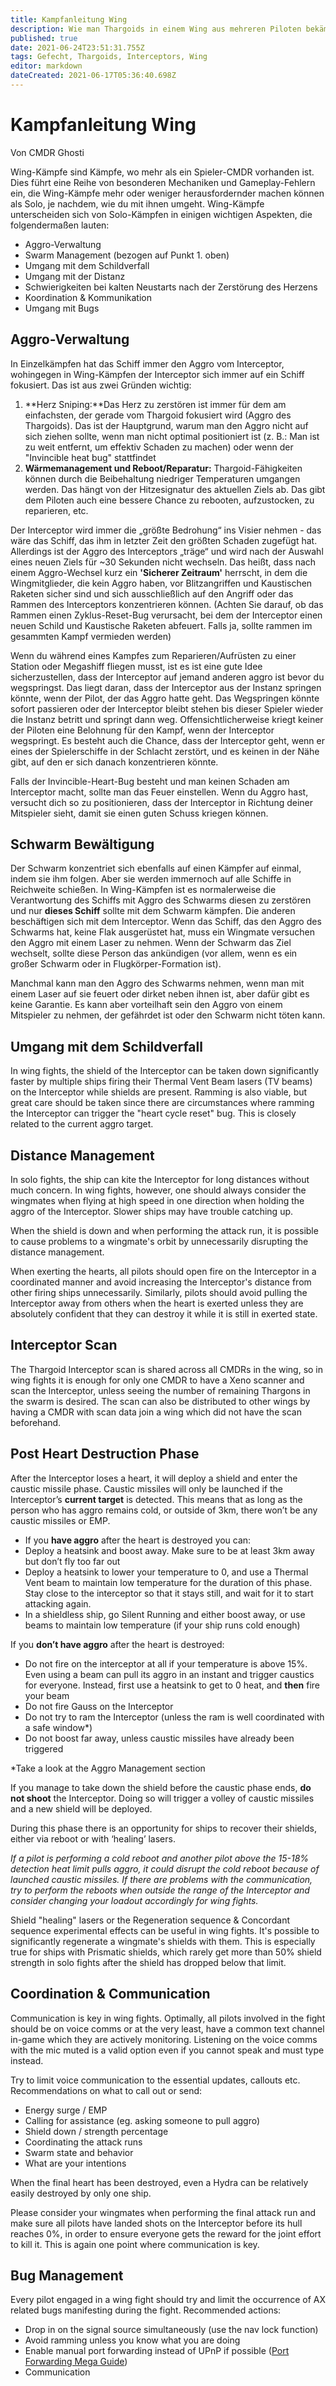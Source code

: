 ```yaml
---
title: Kampfanleitung Wing
description: Wie man Thargoids in einem Wing aus mehreren Piloten bekämpft.
published: true
date: 2021-06-24T23:51:31.755Z
tags: Gefecht, Thargoids, Interceptors, Wing
editor: markdown
dateCreated: 2021-06-17T05:36:40.698Z
---
```


# Kampfanleitung Wing

Von CMDR Ghosti

Wing-Kämpfe sind Kämpfe, wo mehr als ein Spieler-CMDR vorhanden ist. Dies führt eine Reihe von besonderen Mechaniken und Gameplay-Fehlern ein, die Wing-Kämpfe mehr oder weniger herausfordernder machen können als Solo, je nachdem, wie du mit ihnen umgeht. Wing-Kämpfe unterscheiden sich von Solo-Kämpfen in einigen wichtigen Aspekten, die folgendermaßen lauten:

-   Aggro-Verwaltung
-   Swarm Management (bezogen auf Punkt 1. oben)
-   Umgang mit dem Schildverfall
-   Umgang mit der Distanz
-   Schwierigkeiten bei kalten Neustarts nach der Zerstörung des Herzens
-   Koordination & Kommunikation
-   Umgang mit Bugs

## Aggro-Verwaltung

In Einzelkämpfen hat das Schiff immer den Aggro vom Interceptor, wohingegen in Wing-Kämpfen der Interceptor sich immer auf ein Schiff fokusiert. Das ist aus zwei Gründen wichtig:

1.  **Herz Sniping:**Das Herz zu zerstören ist immer für dem am einfachsten, der gerade vom Thargoid fokusiert wird (Aggro des Thargoids). Das ist der Hauptgrund, warum man den Aggro nicht auf sich ziehen sollte, wenn man nicht optimal positioniert ist (z. B.: Man ist zu weit entfernt, um effektiv Schaden zu machen) oder wenn der "Invincible heat bug" stattfindet
2.  **Wärmemanagement und Reboot/Reparatur:** Thargoid-Fähigkeiten können durch die Beibehaltung niedriger Temperaturen umgangen werden. Das hängt von der Hitzesignatur des aktuellen Ziels ab. Das gibt dem Piloten auch eine bessere Chance zu rebooten, aufzustocken, zu reparieren, etc.

Der Interceptor wird immer die „größte Bedrohung“ ins Visier nehmen - das wäre das Schiff, das ihm in letzter Zeit den größten Schaden zugefügt hat. Allerdings ist der Aggro des Interceptors „träge“ und wird nach der Auswahl eines neuen Ziels für ~30 Sekunden nicht wechseln. Das heißt, dass nach einem Aggro-Wechsel kurz ein **'Sicherer Zeitraum'** herrscht, in dem die Wingmitglieder, die kein Aggro haben, vor Blitzangriffen und Kaustischen Raketen sicher sind und sich ausschließlich auf den Angriff oder das Rammen des Interceptors konzentrieren können. (Achten Sie darauf, ob das Rammen einen Zyklus-Reset-Bug verursacht, bei dem der Interceptor einen neuen Schild und Kaustische Raketen abfeuert. Falls ja, sollte rammen im gesammten Kampf vermieden werden)

Wenn du während eines Kampfes zum Reparieren/Aufrüsten zu einer Station oder Megashiff fliegen musst, ist es ist eine gute Idee sicherzustellen, dass der Interceptor auf jemand anderen aggro ist bevor du wegspringst. Das liegt daran, dass der Interceptor aus der Instanz springen könnte, wenn der Pilot, der das Aggro hatte geht. Das Wegspringen könnte sofort passieren oder der Interceptor bleibt stehen bis dieser Spieler wieder die Instanz betritt und springt dann weg. Offensichtlicherweise kriegt keiner der Piloten eine Belohnung für den Kampf, wenn der Interceptor wegspringt. Es besteht auch die Chance, dass der Interceptor geht, wenn er eines der Spielerschiffe in der Schlacht zerstört, und es keinen in der Nähe gibt, auf den er sich danach konzentrieren könnte.

Falls der Invincible-Heart-Bug besteht und man keinen Schaden am Interceptor macht, sollte man das Feuer einstellen. Wenn du Aggro hast, versucht dich so zu positionieren, dass der Interceptor in Richtung deiner Mitspieler sieht, damit sie einen guten Schuss kriegen können.

## Schwarm Bewältigung

Der Schwarm konzentriet sich ebenfalls auf einen Kämpfer auf einmal, indem sie ihm folgen. Aber sie werden immernoch auf alle Schiffe in Reichweite schießen. In Wing-Kämpfen ist es normalerweise die Verantwortung des Schiffs mit Aggro des Schwarms diesen zu zerstören und nur **dieses Schiff** sollte mit dem Schwarm kämpfen. Die anderen beschäftigen sich mit dem Interceptor. Wenn das Schiff, das den Aggro des Schwarms hat, keine Flak ausgerüstet hat, muss ein Wingmate versuchen den Aggro mit einem Laser zu nehmen. Wenn der Schwarm das Ziel wechselt, sollte diese Person das ankündigen (vor allem, wenn es ein großer Schwarm oder in Flugkörper-Formation ist).

Manchmal kann man den Aggro des Schwarms nehmen, wenn man mit einem Laser auf sie feuert oder dirket neben ihnen ist, aber dafür gibt es keine Garantie. Es kann aber vorteilhaft sein den Aggro von einem Mitspieler zu nehmen, der gefährdet ist oder den Schwarm nicht töten kann.

## Umgang mit dem Schildverfall

In wing fights, the shield of the Interceptor can be taken down significantly faster by multiple ships firing their Thermal Vent Beam lasers (TV beams) on the Interceptor while shields are present. Ramming is also viable, but great care should be taken since there are circumstances where ramming the Interceptor can trigger the "heart cycle reset" bug. This is closely related to the current aggro target.

## Distance Management

In solo fights, the ship can kite the Interceptor for long distances without much concern. In wing fights, however, one should always consider the wingmates when flying at high speed in one direction when holding the aggro of the Interceptor. Slower ships may have trouble catching up.

When the shield is down and when performing the attack run, it is possible to cause problems to a wingmate's orbit by unnecessarily disrupting the distance management.

When exerting the hearts, all pilots should open fire on the Interceptor in a coordinated manner and avoid increasing the Interceptor's distance from other firing ships unnecessarily. Similarly, pilots should avoid pulling the Interceptor away from others when the heart is exerted unless they are absolutely confident that they can destroy it while it is still in exerted state.

## Interceptor Scan

The Thargoid Interceptor scan is shared across all CMDRs in the wing, so in wing fights it is enough for only one CMDR to have a Xeno scanner and scan the Interceptor, unless seeing the number of remaining Thargons in the swarm is desired. The scan can also be distributed to other wings by having a CMDR with scan data join a wing which did not have the scan beforehand.

## Post Heart Destruction Phase

After the Interceptor loses a heart, it will deploy a shield and enter the caustic missile phase. Caustic missiles will only be launched if the Interceptor’s **current target** is detected. This means that as long as the person who has aggro remains cold, or outside of 3km, there won’t be any caustic missiles or EMP.

-   If you **have aggro** after the heart is destroyed you can:
-   Deploy a heatsink and boost away. Make sure to be at least 3km away but don’t fly too far out
-   Deploy a heatsink to lower your temperature to 0, and use a Thermal Vent beam to maintain low temperature for the duration of this phase. Stay close to the interceptor so that it stays still, and wait for it to start attacking again.
-   In a shieldless ship, go Silent Running and either boost away, or use beams to maintain low temperature (if your ship runs cold enough)

If you **don’t have aggro** after the heart is destroyed:

-   Do not fire on the interceptor at all if your temperature is above 15%. Even using a beam can pull its aggro in an instant and trigger caustics for everyone. Instead, first use a heatsink to get to 0 heat, and **then** fire your beam
-   Do not fire Gauss on the Interceptor
-   Do not try to ram the Interceptor (unless the ram is well coordinated with a safe window\*)
-   Do not boost far away, unless caustic missiles have already been triggered

\*Take a look at the Aggro Management section

If you manage to take down the shield before the caustic phase ends, **do not shoot** the Interceptor. Doing so will trigger a volley of caustic missiles and a new shield will be deployed.

During this phase there is an opportunity for ships to recover their shields, either via reboot or with ‘healing’ lasers.

*If a pilot is performing a cold reboot and another pilot above the 15-18% detection heat limit pulls aggro, it could disrupt the cold reboot because of launched caustic missiles. If there are problems with the communication, try to perform the reboots when outside the range of the Interceptor and consider changing your loadout accordingly for wing fights.*

Shield "healing" lasers or the Regeneration sequence & Concordant sequence experimental effects can be useful in wing fights. It's possible to significantly regenerate a wingmate's shields with them. This is especially true for ships with Prismatic shields, which rarely get more than 50% shield strength in solo fights after the shield has dropped below that limit.

## Coordination & Communication

Communication is key in wing fights. Optimally, all pilots involved in the fight should be on voice comms or at the very least, have a common text channel in-game which they are actively monitoring. Listening on the voice comms with the mic muted is a valid option even if you cannot speak and must type instead.

Try to limit voice communication to the essential updates, callouts etc. Recommendations on what to call out or send:

-   Energy surge / EMP
-   Calling for assistance (eg. asking someone to pull aggro)
-   Shield down / strength percentage
-   Coordinating the attack runs
-   Swarm state and behavior
-   What are your intentions

When the final heart has been destroyed, even a Hydra can be relatively easily destroyed by only one ship.

Please consider your wingmates when performing the final attack run and make sure all pilots have landed shots on the Interceptor before its hull reaches 0%, in order to ensure everyone gets the reward for the joint effort to kill it. This is again one point where communication is key.

## Bug Management

Every pilot engaged in a wing fight should try and limit the occurrence of AX related bugs manifesting during the fight. Recommended actions:

-   Drop in on the signal source simultaneously (use the nav lock function)
-   Avoid ramming unless you know what you are doing
-   Enable manual port forwarding instead of UPnP if possible ([Port Forwarding Mega Guide](https://www.reddit.com/r/EliteDangerous/comments/da2qh3/elitedangerous_port_forwarding_mega_guide/))
-   Communication